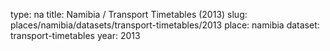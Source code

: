 type: na
title: Namibia / Transport Timetables (2013)
slug: places/namibia/datasets/transport-timetables/2013
place: namibia
dataset: transport-timetables
year: 2013
